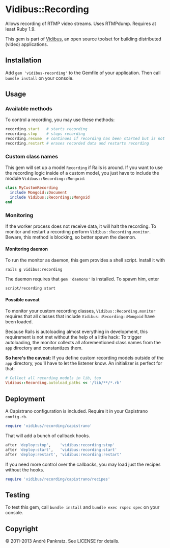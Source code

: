 # Vidibus::Recording

Allows recording of RTMP video streams. Uses RTMPdump. Requires at least Ruby 1.9.

This gem is part of [Vidibus](http://vidibus.org), an open source toolset for building distributed (video) applications.


## Installation

Add `gem 'vidibus-recording'` to the Gemfile of your application. Then call `bundle install` on your console.


## Usage

### Available methods

To control a recording, you may use these methods:

```ruby
recording.start   # starts recording
recording.stop    # stops recording
recording.resume  # continues if recording has been started but is not running
recording.restart # erases recorded data and restarts recording
```


### Custom class names

This gem will set up a model `Recording` if Rails is around. If you want to use the recording logic inside of a custom model, you just have to include the module `Vidibus::Recording::Mongoid`:

```ruby
class MyCustomRecording
  include Mongoid::Document
  include Vidibus::Recording::Mongoid
end
```


### Monitoring

If the worker process does not receive data, it will halt the recording. To monitor and restart a recording perform `Vidibus::Recording.monitor`. Beware, this method is blocking, so better spawn the daemon.


#### Monitoring daemon

To run the monitor as daemon, this gem provides a shell script. Install it with

```
rails g vidibus:recording
```

The daemon requires that `gem 'daemons'` is installed. To spawn him, enter

```
script/recording start
```

#### Possible caveat

To monitor your custom recording classes, `Vidibus::Recording.monitor` requires that all classes that include `Vidibus::Recording::Mongoid` have been loaded.

Because Rails is autoloading almost everything in development, this requirement is not met without the help of a little hack: To trigger autoloading, the monitor collects all aforementioned class names from the `app` directory and constantizes them.

**So here's the caveat:** If you define custom recording models outside of the `app` directory, you'll have to let the listener know. An initializer is perfect for that:

```ruby
# Collect all recording models in lib, too
Vidibus::Recording.autoload_paths << '/lib/**/*.rb'
```


## Deployment

A Capistrano configuration is included. Require it in your Capistrano `config.rb`.

```ruby
require 'vidibus/recording/capistrano'
```

That will add a bunch of callback hooks.

```ruby
after 'deploy:stop',    'vidibus:recording:stop'
after 'deploy:start',   'vidibus:recording:start'
after 'deploy:restart', 'vidibus:recording:restart'
```

If you need more control over the callbacks, you may load just the recipes without the hooks.

```ruby
require 'vidibus/recording/capistrano/recipes'
```


## Testing

To test this gem, call `bundle install` and `bundle exec rspec spec` on your console.


## Copyright

&copy; 2011-2013 André Pankratz. See LICENSE for details.
